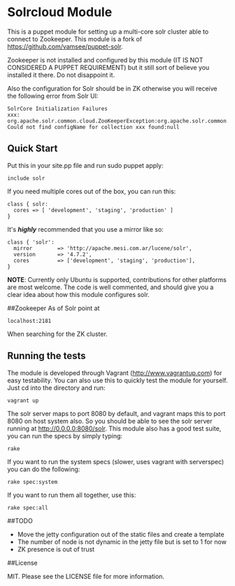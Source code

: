 # Solrcloud Module

This is a puppet module for setting up a multi-core solr cluster able to connect to Zookeeper. This module is a fork of 
https://github.com/vamsee/puppet-solr.

Zookeeper is not installed and configured by this module (IT IS NOT CONSIDERED A PUPPET REQUIREMENT) but it still sort
of believe you installed it there. Do not disappoint it.

Also the configuration for Solr should be in ZK otherwise you will receive the following error from Solr UI:

	SolrCore Initialization Failures
	xxx: org.apache.solr.common.cloud.ZooKeeperException:org.apache.solr.common.cloud.ZooKeeperException: Could not find configName for collection xxx found:null

## Quick Start

Put this in your site.pp file and run sudo puppet apply:

    include solr

If you need multiple cores out of the box, you can run this:

    class { solr:
      cores => [ 'development', 'staging', 'production' ]
    }

It's _**highly**_ recommended that you use a mirror like so:

    class { 'solr':
      mirror        => 'http://apache.mesi.com.ar/lucene/solr',
      version       => '4.7.2',
      cores         => ['development', 'staging', 'production'],
    }

**NOTE**: Currently only Ubuntu is supported, contributions for other platforms are most welcome.
The code is well commented, and should give you a clear idea about how this module configures solr.

##Zookeeper
As of Solr point at

	localhost:2181

When searching for the ZK cluster.

## Running the tests

The module is developed through Vagrant (http://www.vagrantup.com) for easy testability. You can also
use this to quickly test the module for yourself. Just cd into the directory and run:

    vagrant up

The solr server maps to port 8080 by default, and vagrant maps this to port 8080 on host system also.
So you should be able to see the solr server running at http://0.0.0.0:8080/solr. This module also has
a good test suite, you can run the specs by simply typing:

    rake

If you want to run the system specs (slower, uses vagrant with serverspec) you can do the following:

    rake spec:system

If you want to run them all together, use this:

    rake spec:all

##TODO
- Move the jetty configuration out of the static files and create a template
- The number of node is not dynamic in the jetty file but is set to 1 for now
- ZK presence is out of trust

##License

MIT. Please see the LICENSE file for more information.